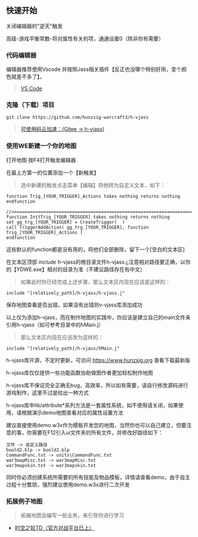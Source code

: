 ## 快速开始

关闭编辑器的"逆天"触发

高级-游戏平衡常数-将对属性有关的项，通通设置0（除非你有需要）

### 代码编辑器

编辑器推荐使用Vscode 并按照Jass相关插件【反正也没哪个特别好用，变个颜色就差不多了】。

> <a target="_blank" href="https://code.visualstudio.com/">VS Code</a>

### 克隆（下载）项目

```
git clone https://github.com/hunzsig-warcraft3/h-vjass
```

> <a target="_blank" href="https://gitee.com/hunzsig/h-vjass">可使用码云加速：(Gitee -> h-vjass)</a>

### 使用WE新建一个你的地图

打开地图 按F4打开触发编辑器

在最上方第一的位置添加一个【新触发】

> 选中新建的触发点击菜单【编辑】将他转为自定义文本，如下：

```
function Trig_[YOUR_TRIGGER]_Actions takes nothing returns nothing
endfunction

//===========================================================================
function InitTrig_[YOUR_TRIGGER] takes nothing returns nothing
set gg_trg_[YOUR_TRIGGER] = CreateTrigger(  )
call TriggerAddAction( gg_trg_[YOUR_TRIGGER], function Trig_[YOUR_TRIGGER]_Actions )
endfunction
```

这些默认的function都是没有用的，将他们全部删除，留下一个[空白的文本区]

在文本区顶部 *include* h-vjass的根目录文件h-vjass.j,注意相对路径要正确，以你的【YDWE.exe】相对的目录为准（不建议路径存在有中文）

> 如果此时你已经完成上述步骤，那么文本区内现在应该是这样的：

```
include "[relatively_path]/h-vjass/h-vjass.j"
```

保存地图查看是否出错，如果没有出错则v-vjass库添加成功

以上仅为添加h-vjass，而在制作地图的实践中，你应该是建立自己的main文件来引用h-vjass（如可参考目录中的hMain.j）

> 那么文本区内现在应该改为这样的：

```
include "[relatively_path]/h-vjass/hMain.j"
```

h-vjass库开源，不定时更新，可访问 https://www.hunzsig.org 查看下载最新版

h-vjass库仅仅提供一些功能函数协助做图作者更加轻松制作地图

h-vjass库不保证完全正确无bug，高效率，所以如有需要，请自行修改源码进行游戏制作，这里不过是给出一种方式

h-vjass库中lib/attribute*系列方法是一套属性系统，如不使用请关闭，如果使用，请根据演示demo地图查看对应的属性设置方法

建议直接使用demo.w3x作为模板开发您的地图，当然你也可以自己建立，但要注意的事，你需要在F12引入ui文件夹的所有文件，并修改好路径如下：

```
文件 -> 自定义路径
boold2.blp -> boold2.blp
CommandFunc.txt -> units\CommandFunc.txt
war3mapMisc.txt -> war3mapMisc.txt
war3mapskin.txt -> war3mapskin.txt
```

同时你必须创建系统所需要的所有技能及物品模板，详情请查看demo，由于自主过程十分繁琐，强烈建议使用demo.w3x进行二次开发

### 拓展例子地图

> 拓展地图会编写一些业务，来引导你进行学习

* <a target="_blank" href="https://github.com/hunzsig-warcraft3/w3x-hyper-space-td">时空之轮TD（官方对战平台已上）</a>
